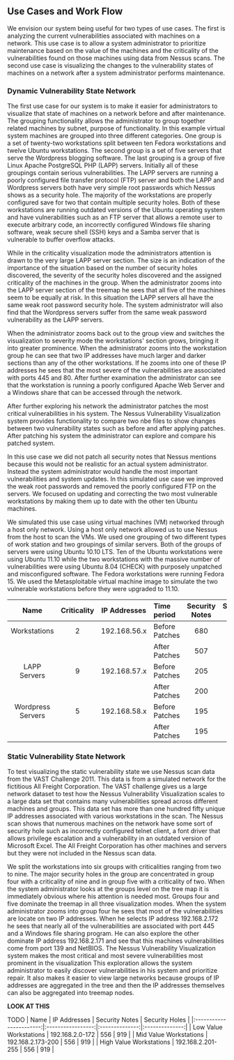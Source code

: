 ## Use Cases and Work Flow

We envision our system being useful for two types of use cases.  The first is
analyzing the current vulnerabilities associated with machines on a network.
This use case is to allow a system administrator to prioritize maintenance based
on the value of the machines and the criticality of the vulnerabilities found on
those machines using data from Nessus scans.  The second use case is visualizing 
the changes to the vulnerability states of machines on a network after a system
administrator performs maintenance.


### Dynamic Vulnerability State Network

The first use case for our system is to make it easier for administrators to
visualize that state of machines on a network before and after maintenance. 
The grouping functionality allows
the administrator to group together related machines by subnet, purpose of
functionality.  In this example virtual system machines are grouped into three
different categories.  One group is a set of twenty-two workstations split
between ten Fedora workstations and twelve Ubuntu workstations.  The second group is
a set of five servers that serve the Wordpress blogging software.  The last
grouping is a group of five Linux Apache PostgreSQL PHP (LAPP) servers.
Initially all of these groupings contain serious vulnerabilities.
The LAPP servers are running a poorly configured file transfer protocol (FTP) server
and both the LAPP and Wordpress servers both have very simple root passwords
which Nessus shows as a security hole.  The majority of the workstations are properly configured
save for two that contain multiple security holes.  Both of these workstations are
running outdated versions of the Ubuntu operating system and have
vulnerabilities such as an FTP server that allows a remote user to execute
arbitrary code, an incorrectly configured Windows file sharing software, weak secure shell
(SSH) keys and a Samba server that is vulnerable to buffer overflow attacks.

While in the criticality visualization mode the administrators attention is
drawn to the very large LAPP server section.  The size is an indication of the
importance of the situation based on the number of security holes discovered,
the severity of the security holes discovered and the assigned criticality of
the machines in the group.  When the administrator zooms into the LAPP server
section of the treemap he sees that all five of the machines seem to be equally
at risk.  In this situation the LAPP servers all have the same
weak root password security hole.  The system administrator will also find that
the Wordpress servers suffer from the same weak password vulnerability as the
LAPP servers.

When the administrator zooms back out to the
group view and switches the visualization to severity mode the workstations'
section grows, bringing it into greater prominence.  When the administrator
zooms into the workstation group he can see that two IP addresses have much
larger and darker sections than any of the other workstations.  If he zooms into
one of these IP addresses he sees that the most severe of the vulnerabilities
are associated with ports 445 and 80.  After further examination the
administrator can see that the workstation is running a poorly configured Apache
Web Server and a Windows share that can be accessed through the network.

After further exploring his network the administrator patches the most critical
vulnerabilities in his system.  The Nessus Vulnerability Visualization system
provides functionality to compare two nbe files to show changes between two
vulnerability states such as before and after applying patches.  After patching
his system the administrator can explore and compare his patched system.  

In this use case we did not patch all security notes that Nessus mentions
because this would not be realistic for an actual system administrator.  Instead
the system administrator would handle the most important vulnerabilities and
system updates.  In this simulated use case we improved the weak root passwords
and removed the poorly configured FTP on the servers.  We focused on updating
and correcting the two most vulnerable workstations by making them up to date
with the other ten Ubuntu machines.

We simulated this use case using virtual machines (VM) networked through a host only
network. Using a host only network allowed us to use Nessus from the host
to scan the VMs.  We used one grouping of two different types of work station
and two groupings of similar servers. Both of the groups of servers were using Ubuntu 10.10 LTS.
Ten of the Ubuntu workstations were using Ubuntu 11.10 while the two workstations
with the massive number of vulnerabilities were using Ubuntu 8.04 (CHECK) with
purposely unpatched and misconfigured software.
The Fedora workstations were running Fedora 15.  We used the Metasploitable
virtual machine image to simulate the two vulnerable workstations before they
were upgraded to 11.10.

| Name              | Criticality | IP Addresses | Time period    |  Security Notes | Security Holes |
|:-----------------:|:-----------:|:------------:|:---------------|:---------------:|:--------------:|
| Workstations      | 2           | 192.168.56.x | Before Patches | 680             | 18             |
|                   |             |              | After Patches  | 507             | 0              |
| LAPP Servers      | 9           | 192.168.57.x | Before Patches | 205             | 5              |
|                   |             |              | After Patches  | 200             | 0              |
| Wordpress Servers | 5           | 192.168.58.x | Before Patches | 195             | 5              |
|                   |             |              | After Patches  | 195             | 0              |

### Static Vulnerability State Network

To test visualizing the static vulnerability state we use Nessus scan data from
the VAST Challenge 2011. This data is from a simulated network for the
fictitious All Freight Corporation.  The VAST challenge gives us a large network
dataset to test how the Nessus Vulnerability Visualization scales to a large
data set that contains many vulnerabilities spread across different machines and
groups.  This data set has more than one
hundred fifty unique IP addresses associated with various workstations in the
scan.  The Nessus scan shows that numerous
machines on the network have some sort of security hole such as incorrectly
configured telnet client, a font driver that allows privilege escalation and a
vulnerability in an outdated version of Microsoft Excel.  The All Freight
Corporation has other machines and servers but they were not included in the
Nessus scan data.

We split the workstations into six groups with criticalities ranging from two to
nine.  The major security holes in the group are concentrated in group four with a
criticality of nine and in group five with a criticality of two.  When the
system administrator looks at the groups level on the tree map it is immediately
obvious where his attention is needed most.  Groups four and five dominate the
treemap in all three visualization modes.  When the system administrator zooms
into group four he sees that most of the vulnerabilities are locate on two IP
addresses.  When he selects IP address 192.168.2.172 he sees that nearly all of
the vulnerabilities are associated with port 445 and a Windows file sharing
program.  He can also explore the other dominate IP address 192.168.2.171 and
see that this machines vulnerabilities come from port 139 and NetBIOS.  The
Nessus Vulnerability Visualization system makes the most critical and most
severe vulnerabilities most prominent in the visualization This
exploration allows the system administrator to easily discover vulnerabilities
in his system and prioritize repair.  It also makes it easier to view large
networks because groups of IP addresses are aggregated in the tree and then the
IP addresses themselves can also be aggregated into treemap nodes.  

**LOOK AT THIS**

TODO
| Name                    | IP Addresses      | Security Notes | Security Holes |
|:-----------------------:|:-----------------:|:--------------:|:--------------:|
| Low Value Workstations  | 192.168.2.0-172   | 556            | 919            |
| Mid Value Workstations  | 192.168.2.173-200 | 556            | 919            |
| High Value Workstations | 192.168.2.201-255 | 556            | 919            |


